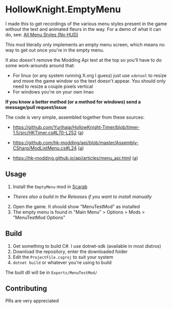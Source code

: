 # HollowKnight.EmptyMenu
I made this to get recordings of the various menu styles present in the game without the text and animated fleurs in the way.
For a demo of what it can do, see: [All Menu Styles (No HUD)](https://www.youtube.com/watch?v=LV4qxjWMHGM)

This mod literally only implements an empty menu screen, which means no way to get out once you're in the empty menu.

It also doesn't remove the Modding Api text at the top so you'll have to do some work-arounds around that:
* For linux (or any system running X.org I guess) just use `xdotool` to resize and move the game window so the text doesn't appear. You should only need to resize a couple pixels vertical
* For windows you're on your own lmao

__If you know a better method (or a method for windows) send a message/pull request/issue__

The code is very simple, assembled together from these sources:

* https://github.com/Yurihaia/HollowKnight-Timer/blob/timer-1.5/src/HKTimer.cs#L70-L252 ([a](https://web.archive.org/https://github.com/Yurihaia/HollowKnight-Timer/blob/timer-1.5/src/HKTimer.cs))

* https://github.com/hk-modding/api/blob/master/Assembly-CSharp/ModListMenu.cs#L24 ([a](https://web.archive.org/https://github.com/hk-modding/api/blob/master/Assembly-CSharp/ModListMenu.cs))

* https://hk-modding.github.io/api/articles/menu_api.html ([a](https://web.archive.org/https://hk-modding.github.io/api/articles/menu_api.html))

## Usage
1. Install the `EmptyMenu` mod in [Scarab](https://github.com/fifty-six/Scarab)
* _Theres also a build in the Releases if you want to install manually_
2. Open the game. It should show "MenuTestMod" as installed
3. The empty menu is found in "Main Menu" > Options > Mods > "MenuTestMod Options"

## Build
1. Get something to build C#. I use dotnet-sdk (available in most distros)
2. Download the repository, enter the downloaded folder
3. Edit the `ProjectFile.csproj` to suit your system
4. `dotnet build` or whatever you're using to build

The built dll will be in `Exports/MenuTestMod/`

## Contributing
PRs are very appreciated
